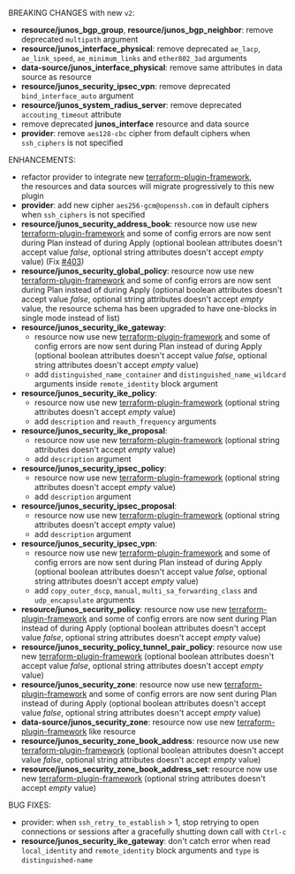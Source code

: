 <!-- markdownlint-disable-file MD013 MD041 -->
BREAKING CHANGES with new `v2`:

* **resource/junos_bgp_group**, **resource/junos_bgp_neighbor**: remove deprecated `multipath` argument
* **resource/junos_interface_physical**: remove deprecated `ae_lacp`, `ae_link_speed`, `ae_minimum_links` and `ether802_3ad` arguments
* **data-source/junos_interface_physical**: remove same attributes in data source as resource
* **resource/junos_security_ipsec_vpn**: remove deprecated `bind_interface_auto` argument
* **resource/junos_system_radius_server**: remove deprecated `accouting_timeout` attribute
* remove deprecated **junos_interface** resource and data source
* **provider**: remove `aes128-cbc` cipher from default ciphers when `ssh_ciphers` is not specified

ENHANCEMENTS:

* refactor provider to integrate new [terraform-plugin-framework](https://github.com/hashicorp/terraform-plugin-framework),  
  the resources and data sources will migrate progressively to this new plugin
* **provider**: add new cipher `aes256-gcm@openssh.com` in default ciphers when `ssh_ciphers` is not specified
* **resource/junos_security_address_book**: resource now use new [terraform-plugin-framework](https://github.com/hashicorp/terraform-plugin-framework) and some of config errors are now sent during Plan instead of during Apply (optional boolean attributes doesn't accept value *false*, optional string attributes doesn't accept *empty* value) (Fix [#403](https://github.com/jeremmfr/terraform-provider-junos/issues/403))
* **resource/junos_security_global_policy**: resource now use new [terraform-plugin-framework](https://github.com/hashicorp/terraform-plugin-framework) and some of config errors are now sent during Plan instead of during Apply (optional boolean attributes doesn't accept value *false*, optional string attributes doesn't accept *empty* value, the resource schema has been upgraded to have one-blocks in single mode instead of list)
* **resource/junos_security_ike_gateway**:
  * resource now use new [terraform-plugin-framework](https://github.com/hashicorp/terraform-plugin-framework) and some of config errors are now sent during Plan instead of during Apply (optional boolean attributes doesn't accept value *false*, optional string attributes doesn't accept *empty* value)
  * add `distinguished_name_container` and `distinguished_name_wildcard` arguments inside `remote_identity` block argument
* **resource/junos_security_ike_policy**:
  * resource now use new [terraform-plugin-framework](https://github.com/hashicorp/terraform-plugin-framework) (optional string attributes doesn't accept *empty* value)
  * add `description` and `reauth_frequency` arguments
* **resource/junos_security_ike_proposal**:
  * resource now use new [terraform-plugin-framework](https://github.com/hashicorp/terraform-plugin-framework) (optional string attributes doesn't accept *empty* value)
  * add `description` argument
* **resource/junos_security_ipsec_policy**:
  * resource now use new [terraform-plugin-framework](https://github.com/hashicorp/terraform-plugin-framework) (optional string attributes doesn't accept *empty* value)
  * add `description` argument
* **resource/junos_security_ipsec_proposal**:
  * resource now use new [terraform-plugin-framework](https://github.com/hashicorp/terraform-plugin-framework) (optional string attributes doesn't accept *empty* value)
  * add `description` argument
* **resource/junos_security_ipsec_vpn**:
  * resource now use new [terraform-plugin-framework](https://github.com/hashicorp/terraform-plugin-framework) and some of config errors are now sent during Plan instead of during Apply (optional boolean attributes doesn't accept value *false*, optional string attributes doesn't accept *empty* value)
  * add `copy_outer_dscp`, `manual`, `multi_sa_forwarding_class` and `udp_encapsulate` arguments
* **resource/junos_security_policy**: resource now use new [terraform-plugin-framework](https://github.com/hashicorp/terraform-plugin-framework) and some of config errors are now sent during Plan instead of during Apply (optional boolean attributes doesn't accept value *false*, optional string attributes doesn't accept *empty* value)
* **resource/junos_security_policy_tunnel_pair_policy**: resource now use new [terraform-plugin-framework](https://github.com/hashicorp/terraform-plugin-framework) (optional boolean attributes doesn't accept value *false*, optional string attributes doesn't accept *empty* value)
* **resource/junos_security_zone**: resource now use new [terraform-plugin-framework](https://github.com/hashicorp/terraform-plugin-framework) and some of config errors are now sent during Plan instead of during Apply (optional boolean attributes doesn't accept value *false*, optional string attributes doesn't accept *empty* value)
* **data-source/junos_security_zone**: resource now use new [terraform-plugin-framework](https://github.com/hashicorp/terraform-plugin-framework) like resource
* **resource/junos_security_zone_book_address**: resource now use new [terraform-plugin-framework](https://github.com/hashicorp/terraform-plugin-framework) (optional boolean attributes doesn't accept value *false*, optional string attributes doesn't accept *empty* value)
* **resource/junos_security_zone_book_address_set**: resource now use new [terraform-plugin-framework](https://github.com/hashicorp/terraform-plugin-framework) (optional string attributes doesn't accept *empty* value)

BUG FIXES:

* provider: when `ssh_retry_to_establish` > 1, stop retrying to open connections or sessions after a gracefully shutting down call with `Ctrl-c`
* **resource/junos_security_ike_gateway**: don't catch error when read `local_identity` and `remote_identity` block arguments and `type` is `distinguished-name`
